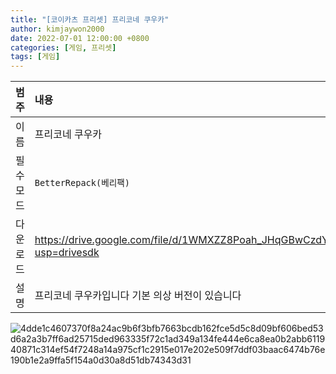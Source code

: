 ```yaml
---
title: "[코이카츠 프리셋] 프리코네 쿠우카"
author: kimjaywon2000
date: 2022-07-01 12:00:00 +0800
categories: [게임, 프리셋]
tags: [게임]
---
```


| 범주             | 내용            |
|:----------------|:---------------|
| 이름             | 프리코네 쿠우카 |
| 필수 모드         | `BetterRepack(베리팩)`       |
| 다운로드          | https://drive.google.com/file/d/1WMXZZ8Poah_JHqGBwCzdY1LA0nU7RlOO/view?usp=drivesdk |
| 설명             | 프리코네 쿠우카입니다 기본 의상 버전이 있습니다   |

![4dde1c4607370f8a24ac9b6f3bfb7663bcdb162fce5d5c8d09bf606bed53d6a2a3b7ff6ad25715ded963335f72c1ad349a134fe444e6ca8ea0b2abb611940871c314ef54f7248a14a975cf1c2915e017e202e509f7ddf03baac6474b76e190b1e2a9ffa5f154a0d30a8d51db74343d31](https://user-images.githubusercontent.com/76558033/176878942-9c2edf90-2d86-4b9b-a1a0-a4c37553fff1.png)
